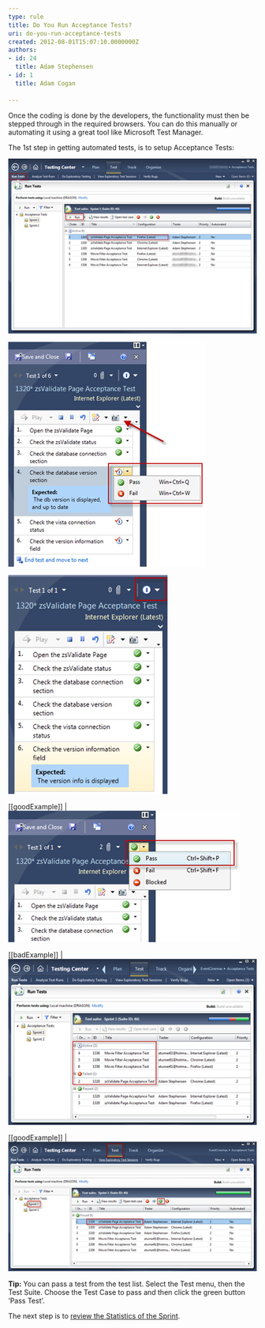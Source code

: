 ```yaml
---
type: rule
title: Do You Run Acceptance Tests?
uri: do-you-run-acceptance-tests
created: 2012-08-01T15:07:10.0000000Z
authors:
- id: 24
  title: Adam Stephensen
- id: 1
  title: Adam Cogan

---
```


Once the coding is done by the developers, the functionality must then be stepped through in the required browsers. You can do this manually or automating it using a great tool like Microsoft Test Manager.

The 1st step in getting automated tests, is to setup Acceptance Tests:
 
![ Run each 'test case' with a prescribed configuration](run-acceptance-tests-1.jpg)

![ As you progress through each step, 'Pass' or 'Fail' the expected results. Take screen captures or video as appropriate](run-acceptance-tests-2.jpg)

![ Bad Example -After checking all the ‘Expected’ results in your MTM test, do not forget to 'Pass' or 'Fail' the Test Case ](run-acceptance-tests-3.jpg)

[[goodExample]]
| ![After all 'Test Steps' have been checked off, choose the overall status for the test. Otherwise it will continue to show as 'Active' on the reports](run-acceptance-tests-4.jpg)

[[badExample]]
| ![ Bad Example – No Tests should remain as 'Active' or 'Failed' at the end of a Sprint](run-acceptance-tests-5.jpg)

[[goodExample]]
| ![ Good Example – every test is 'Passed'](run-acceptance-tests-6.jpg)

**Tip:** You can pass a test from the test list. Select the Test menu, then the Test Suite. Choose the Test Case to pass and then click the green button ‘Pass Test’.

The next step is to        [review the Statistics of the Sprint](/Pages/How-to-Check-the-Status-of-the-Current-Sprint.aspx).
